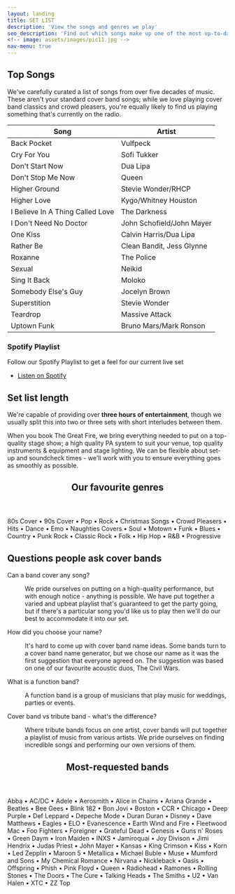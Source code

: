 ```yaml
---
layout: landing
title: SET LIST
description: 'View the songs and genres we play'
seo_description: 'Find out which songs make up one of the most up-to-date set lists of any covers band.' 
<!-- image: assets/images/pic11.jpg -->
nav-menu: true
---
```


<!-- Main -->
<div id="main">
<!-- One -->
<section id="setlist" class="spotlights">
	<div class="inner">
		<h2>Top Songs</h2>
		<p>We've carefully curated a list of songs from over five decades of music. These aren't your standard cover band songs; while we love playing cover band classics and crowd pleasers, you're equally likely to find us playing something that's currently on the radio.</p>
		<div class="table-wrapper">
			<table>
				<thead>
					<tr>
						<th>Song</th>
						<th>Artist</th>
					</tr>
				</thead>
				<tbody>
					<tr>
						<td>Back Pocket</td>
						<td>Vulfpeck</td>
					</tr>
					<tr>
						<td>Cry For You</td>
						<td>Sofi Tukker</td>
					</tr>
					<tr>
						<td>Don't Start Now</td>
						<td>Dua Lipa</td>
					</tr>
					<tr>
						<td>Don't Stop Me Now</td>
						<td>Queen</td>
					</tr>
					<tr>
						<td>Higher Ground</td>
						<td>Stevie Wonder/RHCP</td>
					</tr>
					<tr>
						<td>Higher Love</td>
						<td>Kygo/Whitney Houston</td>
					</tr>
					<tr>
						<td>I Believe In A Thing Called Love</td>
						<td>The Darkness</td>
					</tr>
					<tr>
						<td>I Don't Need No Doctor</td>
						<td>John Schofield/John Mayer</td>
					</tr>
					<tr>
						<td>One Kiss</td>
						<td>Calvin Harris/Dua Lipa</td>
					</tr>
					<tr>
						<td>Rather Be</td>
						<td>Clean Bandit, Jess Glynne</td>
					</tr>
					<tr>
						<td>Roxanne</td>
						<td>The Police</td>
					</tr>
					<tr>
						<td>Sexual</td>
						<td>Neikid</td>
					</tr>
					<tr>
						<td>Sing It Back</td>
						<td>Moloko</td>
					</tr>
					<tr>
						<td>Somebody Else's Guy</td>
						<td>Jocelyn Brown</td>
					</tr>
					<tr>
						<td>Superstition</td>
						<td>Stevie Wonder</td>
					</tr>
					<tr>
						<td>Teardrop</td>
						<td>Massive Attack</td>
					</tr>
					<tr>
						<td>Uptown Funk</td>
						<td>Bruno Mars/Mark Ronson</td>
					</tr>
				</tbody>
				<!-- <tfoot>
					<tr>
						<td colspan="2"></td>
						<td>100.00</td>
					</tr>
				</tfoot> -->
			</table>
		</div>
		<div class="box">
			<h3>Spotify Playlist</h3>
			<p>Follow our Spotify Playlist to get a feel for our current live set</p>
			<ul class="actions vertical">
				<li><a href="https://open.spotify.com/playlist/52cicbrWZJwM7l5pUSLYtZ?si=97OzS8PmTDadCm5HkBXcng" class="button special icon fa-spotify">Listen on Spotify</a></li>
			</ul>
		</div>
	</div>
</section>

<section id="Duration">
	<div class="inner">
		<h2>Set list length</h2>
		<p>We're capable of providing over <strong>three hours of entertainment</strong>, though we usually split this into two or three sets with short interludes between them.</p>
		<p>When you book The Great Fire, we bring everything needed to put on a top-quality stage show; a high quality PA system to suit your venue, top quality instruments & equipment and stage lighting. We can be flexible about set-up and soundcheck times - we'll work with you to ensure everything goes as smoothly as possible.</p>
		<section id="genres">
			<header class="major">
				<h2>Our favourite genres</h2>
			</header>
			<div class="box">
				<p>80s Cover • 90s Cover • Pop • Rock • Christmas Songs • Crowd Pleasers • Hits • Dance • Emo • Naughties Covers • Soul • Motown • Funk • Blues • Country • Punk Rock  • Classic Rock • Folk • Hip Hop • R&B • Progressive</p>
			</div>
		</section>
	</div>
</section>


<!-- Genres -->
	

<!-- FAQs -->
<section id="faqs" class="spotlights">
	<div class="inner">
		<h2>Questions people ask cover bands</h2>
		<dl>
			<dt>Can a band cover any song?</dt>
			<dd>
				<p>We pride ourselves on putting on a high-quality performance, but with enough notice - anything is possible. We have put together a varied and upbeat playlist that's guaranteed to get the party going, but if there's a particular song you'd like us to play then we'll do our best to accommodate it into our set.</p>
			</dd>
			<dt>How did you choose your name?</dt>
			<dd>
				<p>It's hard to come up with cover band name ideas. Some bands turn to a cover band name generator, but we chose our name as it was the first suggestion that everyone agreed on. The suggestion was based on one of our favourite acoustic duos, The Civil Wars.</p>
			</dd>
			<dt>What is a function band?</dt>
			<dd>
				<p>A function band is a group of musicians that play music for weddings, parties or events.</p>
			</dd>
			<dt>Cover band vs tribute band - what's the difference?</dt>
			<dd>
				<p>Where tribute bands focus on one artist, cover bands will put together a playlist of music from various artists. We pride ourselves on finding incredible songs and performing our own versions of them.</p>
			</dd>
		</dl>
		<section id="artists">
			<header class="major">
				<h2>Most-requested bands</h2>
			</header>
			<div class="box">
				<p>Abba • AC/DC • Adele • Aerosmith • Alice in Chains • Ariana Grande • Beatles • Bee Gees • Blink 182 • Bon Jovi • Boston • CCR • Chicago • Deep Purple • Def Leppard • Depeche Mode • Duran Duran • Disney • Dave Matthews • Eagles • ELO • Evanescence • Earth Wind and Fire • Fleetwood Mac • Foo Fighters • Foreigner • Grateful Dead • Genesis • Guns n' Roses • Green Daym • Iron Maiden • INXS • Jamiroquai • Joy Divison • Jimi Hendrix • Judas Priest • John Mayer • Kansas • King Crimson • Kiss • Korn • Led Zepplin • Maroon 5 • Metallica • Michael Buble • Muse • Mumford and Sons • My Chemical Romance • Nirvana • Nickleback • Oasis • Offspring • Phish • Pink Floyd • Queen • Radiohead • Ramones • Rolling Stones • The Doors • The Cure • Talking Heads • The Smiths • U2 • Van Halen • XTC • ZZ Top</p>
			</div>
		</section>
	</div>
</section>


<!-- Artists -->
	


<!-- Bands -->
<!-- <section id="bands">
	<div class="inner">
		<header class="major">
			<h2>Most requested bands</h2>
		</header>
		<ul class="actions">
			<li><a href="generic.html" class="button next">Get Started</a></li>
		</ul>
	</div>
</section> -->





<!-- <section id="four" class="spotlights">
	<section>
		<a href="generic.html" class="image">
			<img src="assets/images/pic08.jpg" alt="" data-position="center center" />
		</a>
		<div class="content">
			<div class="inner">
				<header class="major">
					<h3>Orci maecenas</h3>
				</header>
				<p>Nullam et orci eu lorem consequat tincidunt vivamus et sagittis magna sed nunc rhoncus condimentum sem. In efficitur ligula tate urna. Maecenas massa sed magna lacinia magna pellentesque lorem ipsum dolor. Nullam et orci eu lorem consequat tincidunt. Vivamus et sagittis tempus.</p>
				<ul class="actions">
					<li><a href="generic.html" class="button">Learn more</a></li>
				</ul>
			</div>
		</div>
	</section>
	<section>
		<a href="generic.html" class="image">
			<img src="assets/images/pic09.jpg" alt="" data-position="top center" />
		</a>
		<div class="content">
			<div class="inner">
				<header class="major">
					<h3>Rhoncus magna</h3>
				</header>
				<p>Nullam et orci eu lorem consequat tincidunt vivamus et sagittis magna sed nunc rhoncus condimentum sem. In efficitur ligula tate urna. Maecenas massa sed magna lacinia magna pellentesque lorem ipsum dolor. Nullam et orci eu lorem consequat tincidunt. Vivamus et sagittis tempus.</p>
				<ul class="actions">
					<li><a href="generic.html" class="button">Learn more</a></li>
				</ul>
			</div>
		</div>
	</section>
	<section>
		<a href="generic.html" class="image">
			<img src="assets/images/pic10.jpg" alt="" data-position="25% 25%" />
		</a>
		<div class="content">
			<div class="inner">
				<header class="major">
					<h3>Sed nunc ligula</h3>
				</header>
				<p>Nullam et orci eu lorem consequat tincidunt vivamus et sagittis magna sed nunc rhoncus condimentum sem. In efficitur ligula tate urna. Maecenas massa sed magna lacinia magna pellentesque lorem ipsum dolor. Nullam et orci eu lorem consequat tincidunt. Vivamus et sagittis tempus.</p>
				<ul class="actions">
					<li><a href="generic.html" class="button">Learn more</a></li>
				</ul>
			</div>
		</div>
	</section>
</section> -->

</div>
